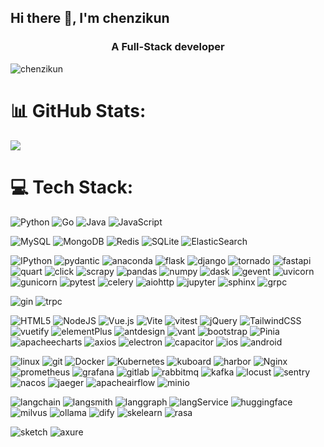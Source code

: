 ## Hi there 👋, I'm chenzikun
<h3 align="center">A Full-Stack developer</h3>  

<!--
**chenzikun/chenzikun** is a ✨ _special_ ✨ repository because its `README.md` (this file) appears on your GitHub profile.

Here are some ideas to get you started:

- 🔭 I’m currently working on ...
- 🌱 I’m currently learning ...
- 👯 I’m looking to collaborate on ...
- 🤔 I’m looking for help with ...
- 💬 Ask me about ...
- 📫 How to reach me: ...
- 😄 Pronouns: ...
- ⚡ Fun fact: ...
-->

<p align="left"> <img src="https://komarev.com/ghpvc/?username=chenzikun&label=Profile%20views&color=0e75b6&style=flat" alt="chenzikun" /> </p>

# 📊 GitHub Stats:
![](https://github-readme-stats.vercel.app/api?username=chenzikun&theme=radical&hide_border=false&include_all_commits=false&count_private=false)<br/>


# 💻 Tech Stack:
![Python](https://img.shields.io/badge/python-3670A0?style=for-the-badge&logo=python&logoColor=ffdd54)
![Go](https://img.shields.io/badge/Go-%2300ADD8.svg?style=for-the-badge&logo=Go&logoColor=white)
![Java](https://img.shields.io/badge/Java-ED8B00?style=for-the-badge&logo=openjdk&logoColor=white)
![JavaScript](https://shields.io/badge/JavaScript-F7DF1E?logo=JavaScript&logoColor=000&style=for-the-badge)

![MySQL](https://img.shields.io/badge/mysql-4479A1.svg?style=for-the-badge&logo=mysql&logoColor=white)
![MongoDB](https://img.shields.io/badge/MongoDB-%234ea94b.svg?style=for-the-badge&logo=mongodb&logoColor=white)
![Redis](https://img.shields.io/badge/redis-%23DD0031.svg?style=for-the-badge&logo=redis&logoColor=white)
![SQLite](https://img.shields.io/badge/sqlite-003B57?style=for-the-badge&logo=sqlite&logoColor=white)
![ElasticSearch](https://img.shields.io/badge/ElasticSearch-005571?style=for-the-badge&logo=elasticsearch)

![IPython](https://img.shields.io/badge/IPython-3670A0?style=for-the-badge&logo=IPython&logoColor=ffdd54)
![pydantic](https://img.shields.io/badge/pydantic-E92063?style=for-the-badge&logo=pydantic&logoColor=white)
![anaconda](https://img.shields.io/badge/anaconda-44A833?style=for-the-badge&logo=anaconda&logoColor=ffdd54)
![flask](https://img.shields.io/badge/flask-black.svg?style=for-the-badge&logo=flask&logoColor=white)
![django](https://img.shields.io/badge/django-092E20.svg?style=for-the-badge&logo=django&logoColor=green)
![tornado](https://img.shields.io/badge/tornado-%2307405e.svg?style=for-the-badge&logo=tornado&logoColor=white)
![fastapi](https://img.shields.io/badge/FastAPI-005571?style=for-the-badge&logo=fastapi&logoColor=009688)
![quart](https://img.shields.io/badge/quart-005571?style=for-the-badge&logo=quart&logoColor=009688)
![click](https://img.shields.io/badge/click-%2307405e.svg?style=for-the-badge&logo=click&logoColor=white)
![scrapy](https://img.shields.io/badge/scrapy-60A839.svg?style=for-the-badge&logo=scrapy&logoColor=white)
![pandas](https://img.shields.io/badge/pandas-150458.svg?style=for-the-badge&logo=pandas&logoColor=white)
![numpy](https://img.shields.io/badge/numpy-013243.svg?style=for-the-badge&logo=numpy&logoColor=white)
![dask](https://img.shields.io/badge/dask-FC6E6B.svg?style=for-the-badge&logo=dask&logoColor=white)
![gevent](https://img.shields.io/badge/gevent-%2307405e.svg?style=for-the-badge&logo=gevent&logoColor=white)
![uvicorn](https://img.shields.io/badge/uvicorn-%2307405e.svg?style=for-the-badge&logo=uvicorn&logoColor=white)
![gunicorn](https://img.shields.io/badge/gunicorn-499848.svg?style=for-the-badge&logo=gunicorn&logoColor=white)
![pytest](https://img.shields.io/badge/pytest-%2307405e.svg?style=for-the-badge&logo=pytest&logoColor=white)
![celery](https://img.shields.io/badge/celery-green.svg?style=for-the-badge&logo=celery&logoColor=white)
![aiohttp](https://img.shields.io/badge/aiohttp-%23316192.svg?style=for-the-badge&logo=aiohttp&logoColor=white)
![jupyter](https://img.shields.io/badge/jupyter-F37626.svg?style=for-the-badge&logo=jupyter&logoColor=white)
![sphinx](https://img.shields.io/badge/sphinx-000000.svg?style=for-the-badge&logo=sphinx&logoColor=white)
![grpc](https://img.shields.io/badge/grpc-%2307405e.svg?style=for-the-badge&logo=grpc&logoColor=white)

![gin](https://img.shields.io/badge/gin-008ECF.svg?style=for-the-badge&logo=gin&logoColor=white)
![trpc](https://img.shields.io/badge/trpc-2596BE.svg?style=for-the-badge&logo=trpc&logoColor=white)

![HTML5](https://img.shields.io/badge/html5-%23E34F26.svg?style=for-the-badge&logo=html5&logoColor=white)
![NodeJS](https://img.shields.io/badge/node.js-6DA55F?style=for-the-badge&logo=node.js&logoColor=white)
![Vue.js](https://img.shields.io/badge/vuejs-%2335495e.svg?style=for-the-badge&logo=vuedotjs&logoColor=%234FC08D)
![Vite](https://img.shields.io/badge/Vite-646CFF.svg?style=for-the-badge&logo=vite&logoColor=white)
![vitest](https://img.shields.io/badge/vitest-6E9F18.svg?style=for-the-badge&logo=vitest&logoColor=white)
![jQuery](https://img.shields.io/badge/jQuery-0769AD?style=for-the-badge&logo=jquery&logoColor=white)
![TailwindCSS](https://img.shields.io/badge/tailwindcss-06B6D4.svg?style=for-the-badge&logo=tailwind-css&logoColor=white)
![vuetify](https://img.shields.io/badge/vuetify-1867C0.svg?style=for-the-badge&logo=vuetify&logoColor=white)
![elementPlus](https://img.shields.io/badge/ElementPlus-00A1EA.svg?style=for-the-badge&logo=elementPlus&logoColor=white)
![antdesign](https://img.shields.io/badge/antdesign-0170FE.svg?style=for-the-badge&logo=antdesign&logoColor=white)
![vant](https://img.shields.io/badge/vant-%2300ADD8.svg?style=for-the-badge&logo=vant&logoColor=white)
![bootstrap](https://img.shields.io/badge/bootstrap-563D7C.svg?style=for-the-badge&logo=bootstrap&logoColor=white)
![Pinia](https://img.shields.io/badge/Pinia-yellow.svg?style=for-the-badge&logo=Pinia&logoColor=white)
![apacheecharts](https://img.shields.io/badge/echarts-AA344D.svg?style=for-the-badge&logo=apacheecharts&logoColor=white)
![axios](https://img.shields.io/badge/axios-5A29E4.svg?style=for-the-badge&logo=axios&logoColor=white)
![electron](https://img.shields.io/badge/electron-47848F.svg?style=for-the-badge&logo=electron&logoColor=white)
![capacitor](https://img.shields.io/badge/capacitor-119EFF.svg?style=for-the-badge&logo=capacitor&logoColor=white)
![ios](https://img.shields.io/badge/ios-000000.svg?style=for-the-badge&logo=ios&logoColor=white)
![android](https://img.shields.io/badge/android-34A853.svg?style=for-the-badge&logo=android&logoColor=white)

![linux](https://img.shields.io/badge/linux-FCC624.svg?style=for-the-badge&logo=linux&logoColor=white)
![git](https://img.shields.io/badge/git-F05032.svg?style=for-the-badge&logo=git&logoColor=white)
![Docker](https://img.shields.io/badge/docker-2496ED.svg?style=for-the-badge&logo=docker&logoColor=white)
![Kubernetes](https://img.shields.io/badge/kubernetes-%23326ce5.svg?style=for-the-badge&logo=kubernetes&logoColor=white)
![kuboard](https://img.shields.io/badge/kuboard-%23007ACC.svg?style=for-the-badge&logo=kuboard&logoColor=white)
![harbor](https://img.shields.io/badge/harbor-%23007ACC.svg?style=for-the-badge&logo=harbor&logoColor=white)
![Nginx](https://img.shields.io/badge/nginx-%23009639.svg?style=for-the-badge&logo=nginx&logoColor=white)
![prometheus](https://img.shields.io/badge/prometheus-E6522C.svg?style=for-the-badge&logo=prometheus&logoColor=white)
![grafana](https://img.shields.io/badge/grafana-gray.svg?style=for-the-badge&logo=grafana&logoColor=orange)
![gitlab](https://img.shields.io/badge/gitlab-FC6D26.svg?style=for-the-badge&logo=harbor&logoColor=white)
![rabbitmq](https://img.shields.io/badge/rabbitmq-%23FF6600.svg?style=for-the-badge&logo=rabbitmq&logoColor=white)
![kafka](https://img.shields.io/badge/Apache_Kafka-231F20?style=for-the-badge&logo=apache-kafka&logoColor=white)
![locust](https://img.shields.io/badge/locust-%2307405e.svg?style=for-the-badge&logo=locust&logoColor=white)
![sentry](https://img.shields.io/badge/sentry-362D59.svg?style=for-the-badge&logo=sentry&logoColor=gray)
![nacos](https://img.shields.io/badge/nacos-%2300ADD8.svg?style=for-the-badge&logo=nacos&logoColor=white)
![jaeger](https://img.shields.io/badge/jaeger-66CFE3.svg?style=for-the-badge&logo=jaeger&logoColor=white)
![apacheairflow](https://img.shields.io/badge/apacheairflow-017CEE.svg?style=for-the-badge&logo=apacheairflow&logoColor=white)
![minio](https://img.shields.io/badge/minio-C72E49.svg?style=for-the-badge&logo=minio&logoColor=white)


![langchain](https://img.shields.io/badge/langchain-1C3C3C.svg?style=for-the-badge&logo=langchain&logoColor=white)
![langsmith](https://img.shields.io/badge/langsmith-1C3C3C.svg?style=for-the-badge&logo=langchain&logoColor=white)
![langgraph](https://img.shields.io/badge/langgraph-1C3C3C.svg?style=for-the-badge&logo=langchain&logoColor=white)
![langService](https://img.shields.io/badge/langService-1C3C3C.svg?style=for-the-badge&logo=langchain&logoColor=white)
![huggingface](https://img.shields.io/badge/huggingface-ED8B00.svg?style=for-the-badge&logo=huggingface&logoColor=white)
![milvus](https://img.shields.io/badge/milvus-00A1EA.svg?style=for-the-badge&logo=milvus&logoColor=white)
![ollama](https://img.shields.io/badge/ollama-362D59.svg?style=for-the-badge&logo=ollama&logoColor=white)
![dify](https://img.shields.io/badge/dify-blue.svg?style=for-the-badge&logo=dify&logoColor=white)
![skelearn](https://img.shields.io/badge/skelearn-%2307405e.svg?style=for-the-badge&logo=skelearn&logoColor=white)
![rasa](https://img.shields.io/badge/rasa-5A17EE.svg?style=for-the-badge&logo=rasa&logoColor=white)

![sketch](https://img.shields.io/badge/sketch-F7B500.svg?style=for-the-badge&logo=sketch&logoColor=white)
![axure](https://img.shields.io/badge/axure-white.svg?style=for-the-badge&logo=axure&logoColor=blue)
